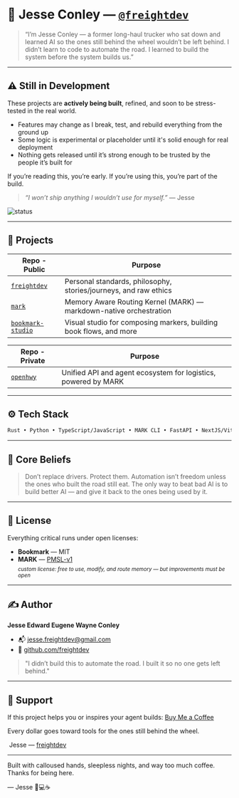 # 👋 Jesse Conley — [`@freightdev`](https://github.com/freightdev)

> “I’m Jesse Conley — a former long-haul trucker who sat down and learned AI so the ones still behind the wheel wouldn’t be left behind.
> I didn’t learn to code to automate the road. I learned to build the system before the system builds us.”

---

## ⚠️ Still in Development

These projects are **actively being built**, refined, and soon to be stress-tested in the real world.

* Features may change as I break, test, and rebuild everything from the ground up
* Some logic is experimental or placeholder until it's solid enough for real deployment
* Nothing gets released until it’s strong enough to be trusted by the people it’s built for

If you’re reading this, you’re early.
If you’re using this, you’re part of the build.

> *“I won’t ship anything I wouldn’t use for myself.”* — Jesse

![status](https://img.shields.io/badge/status-in%20development-orange?style=flat-square)

---

## 🚚 Projects

| Repo - Public                                                      | Purpose                                                                 |
| ------------------------------------------------------------------ | ----------------------------------------------------------------------- |
| [`freightdev`](https://github.com/freightdev/freightdev)           | Personal standards, philosophy, stories/journeys, and raw ethics        |
| [`mark`](https://github.com/freightdev/mark)                       | Memory Aware Routing Kernel (MARK) — markdown-native orchestration      |
| [`bookmark-studio`](https://github.com/freightdev/bookmark-studio) | Visual studio for composing markers, building book flows, and more       |

| Repo - Private                                                     | Purpose                                                                 |
| ------------------------------------------------------------------ | ----------------------------------------------------------------------- |
| [`openhwy`](https://github.com/freightdev/openhwy)                 | Unified API and agent ecosystem for logistics, powered by MARK           |

---

## ⚙️ Tech Stack

```txt
Rust • Python • TypeScript/JavaScript • MARK CLI • FastAPI • NextJS/Vite • Expo
```

---

## 🧠 Core Beliefs

> Don’t replace drivers. Protect them.
> Automation isn’t freedom unless the ones who built the road still eat.
> The only way to beat bad AI is to build better AI — and give it back to the ones being used by it.

---

## 📄 License

Everything critical runs under open licenses:

- **Bookmark** — MIT  
- **MARK** — [PMSL-v1](https://your-license-link.com)  
  <sub><i>custom license: free to use, modify, and route memory — but improvements must be open</i></sub>

---

## ✍️ Author

**Jesse Edward Eugene Wayne Conley**
  - 📬 [jesse.freightdev@gmail.com](mailto:jesse.freightdev@gmail.com)
  - 🔗 [github.com/freightdev](https://github.com/freightdev)

> "I didn’t build this to automate the road. I built it so no one gets left behind."

---

## 💛 Support

If this project helps you or inspires your agent builds:
[Buy Me a Coffee](https://coff.ee/freightdev)

Every dollar goes toward tools for the ones still behind the wheel.

️ Jesse — [freightdev](https://github.com/freightdev)

---

Built with calloused hands, sleepless nights, and way too much coffee.  
Thanks for being here.

— Jesse 🚚💻☕

